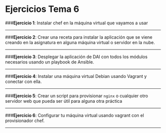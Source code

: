 # **Ejercicios Tema 6**

###**Ejercicio 1**: Instalar chef en la máquina virtual que vayamos a usar

----------
###**Ejercicio 2**: Crear una receta para instalar la aplicación que se viene creando en la asignatura en alguna máquina virtual o servidor en la nube.

----------
###**Ejercicio 3**: Desplegar la aplicación de DAI con todos los módulos necesarios usando un playbook de Ansible.

----------
###**Ejercicio 4**: Instalar una máquina virtual Debian usando Vagrant y conectar con ella.

----------
###**Ejercicio 5**: Crear un script para provisionar `nginx` o cualquier otro servidor web que pueda ser útil para alguna otra práctica


----------
###**Ejercicio 6**: Configurar tu máquina virtual usando vagrant con el provisionador chef.

----------
